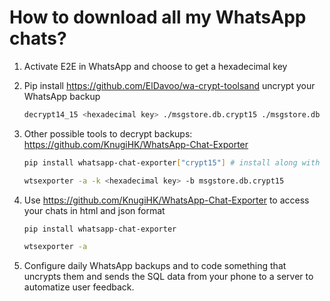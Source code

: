 # How to download all my WhatsApp chats?

1. Activate E2E in WhatsApp and choose to get a hexadecimal key

2. Pip install https://github.com/ElDavoo/wa-crypt-toolsand uncrypt your WhatsApp backup
        
    ```bash
    decrypt14_15 <hexadecimal key> ./msgstore.db.crypt15 ./msgstore.db
    ```
        
3. Other possible tools to decrypt backups: https://github.com/KnugiHK/WhatsApp-Chat-Exporter
            
    ```bash
    pip install whatsapp-chat-exporter["crypt15"] # install along with this software
    ```
            
    ```bash
    wtsexporter -a -k <hexadecimal key> -b msgstore.db.crypt15
    ```
            
3. Use https://github.com/KnugiHK/WhatsApp-Chat-Exporter to access your chats in html and json format
        
    ```bash
    pip install whatsapp-chat-exporter
    ```

    ```bash
    wtsexporter -a
    ```
        
4. Configure daily WhatsApp backups and to code something that uncrypts them and sends the SQL data from your phone to a server to automatize user feedback. 